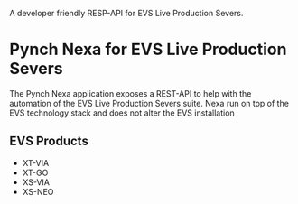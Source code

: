 A developer friendly RESP-API for EVS Live Production Severs.

# Pynch Nexa for EVS Live Production Severs

The Pynch Nexa application exposes a REST-API to help with the automation of the EVS Live Production Severs suite. Nexa run on top of the EVS technology stack and does not alter the EVS installation

## EVS Products

- XT-VIA
- XT-GO
- XS-VIA
- XS-NEO
